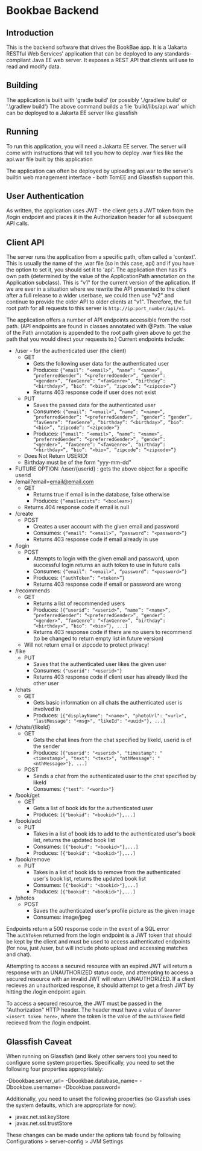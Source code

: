 # Bookbae Backend

## Introduction

This is the backend software that drives the BookBae app. 
It is a 'Jakarta RESTful Web Services' application that can be deployed to any standards-compliant Java EE web server. 
It exposes a REST API that clients will use to read and modify data.

## Building

The application is built with 'gradle build' (or possibly './gradlew build' or '.\gradlew build')
The above command builds a file 'build/libs/api.war' which can be deployed to a Jakarta EE server like glassfish

## Running

To run this application, you will need a Jakarta EE server. The server will come with instructions that will tell you how to deploy .war files like the api.war file built by this application

The application can often be deployed by uploading api.war to the server's builtin web management interface - both TomEE and Glassfish support this. 

## User Authentication

As written, the application uses JWT - the client gets a JWT token from the /login endpoint and places it in the Authorization header for all subsequent API calls.

## Client API

The server runs the application from a specific path, often called a 'context'. This is usually the name of the .war file (so in this case, api) and if you have the option to set it, you should set it to 'api'. The application then has it's own path (determined by the value of the ApplicationPath annotation on the Application subclass). This is "v1" for the current version of the aplication. If we are ever in a situation where we rewrite the API presented to the client after a full release to a wider userbase, we could then use "v2" and continue to provide the older API to older clients at "v1". Therefore, the full root path for all requests to this server is `http://ip:port_number/api/v1`. 

The application offers a number of API endpoints accessible from the root path. (API endpoints are found in classes annotated with @Path. The value of the Path annotation is appended to the root path given above to get the path that you would direct your requests to.) Current endpoints include: 

- /user - for the authenticated user (the client)
    - GET
        - Gets the following user data for the authenticated user
        - Produces: `{“email”: “<email>”, “name”: “<name>”, “preferredGender”: “<preferredGender>”, “gender”: “<gender>”, “favGenre”: “<favGenre>”, “birthday”: “<birthday>”, “bio”: “<bio>”, “zipcode”: “<zipcode>”}`
        - Returns 403 response code if user does not exist
    - PUT
        - Saves the passed data for the authenticated user
        - Consumes: `{“email”: “<email>”, “name”: “<name>”, “preferredGender”: “<preferredGender>”, “gender”: “gender”, “favGenre”: “favGenre”, “birthday”: “<birthday>”, “bio”: “<bio>”, “zipcode”: “<zipcode>”}`
        - Produces: `{“email”: “<email>”, “name”: “<name>”, “preferredGender”: “<preferredGender>”, “gender”: “<gender>”, “favGenre”: “<favGenre>”, “birthday”: “<birthday>”, “bio”: “<bio>”, “zipcode”: “<zipcode>”}`
    - Does Not Return USERID!
    - Birthday must be of the form "yyy-mm-dd"
- FUTURE OPTION: /user/{userid} : gets the above object for a specific userid
- /email?email=<email@email.com>
    - GET
      - Returns true if email is in the database, false otherwise
      - Produces: `{“emailexists”: “<boolean>}`
    - Returns 404 response code if email is null
- /create
    - POST
        - Creates a user account with the given email and password
        - Consumes: `{“email”: “<email>”, “password”: “<password>”}`
        - Returns 403 response code if email already in use
- /login
    - POST
        - Attempts to login with the given email and password, upon successful login returns an auth token to use in future calls
        - Consumes: `{“email”: “<email>”, “password”: “<password>”}`
        - Produces: `{“authToken”: “<token>”}`
        - Returns 403 response code if email or password are wrong
- /recommends
    - GET
        - Returns a list of recommended users
        - Produces: `[{“userid”: “<userid>”, “name”: “<name>”, “preferredGender”: “<preferredGender>”, “gender”: “<gender>”, “favGenre”: “<favGenre>”, “birthday”: “<birthday>”, “bio”: “<bio>”}, ...]`
        - Returns 403 response code if there are no users to recommend (to be changed to return empty list in future version)
    - Will not return email or zipcode to protect privacy!
- /like
    - PUT
        - Saves that the authenticated user likes the given user
        - Consumes: `{"userid": "<userid>"}`
        - Returns 403 response code if client user has already liked the other user
- /chats
    - GET
        - Gets basic information on all chats the authenticated user is involved in
        - Produces: `[{"displayName": "<name>", "photoUrl": "<url>", "lastMessage": "<msg>", "likeId": "<uuid>"}, ...]`
- /chats/{likeId}
    - GET
        - Gets the chat lines from the chat specified by likeId, userid is of the sender
        - Produces: `[{"userid": "<userid>", "timestamp": "<timestamp>", "text": "<text>", "nthMessage": "<nthMessage>"}, ...]`
    - POST
        - Sends a chat from the authenticated user to the chat specified by likeId
        - Consumes: `{"text": "<words>"}`
- /book/get
    - GET
        - Gets a list of book ids for the authenticated user
        - Produces: `[{"bookid": "<bookid>"},...]`
- /book/add
    - PUT
        - Takes in a list of book ids to add to the authenticated user's book list, returns the updated book list
        - Consumes: `[{"bookid": "<bookid>"},...]`
        - Produces: `[{"bookid": "<bookid>"},...]`
- /book/remove
    - PUT
        - Takes in a list of book ids to remove from the authenticated user's book list, returns the updated book list
        - Consumes: `[{"bookid": "<bookid>"},...]`
        - Produces: `[{"bookid": "<bookid>"},...]`
- /photos
    - POST
        - Saves the authenticated user's profile picture as the given image
        - Consumes: image/jpeg

Endpoints return a 500 response code in the event of a SQL error   
The `authToken` returned from the login endpoint is a JWT token that should be kept by the client and must be used to access authenticated endpoints (for now, just /user, but will include photo upload and accessing matches and chat).

Attempting to access a secured resource with an expired JWT will return a response with an UNAUTHORIZED status code, and attempting to access a secured resource with an invalid JWT will return UNAUTHORIZED. If a client recieves an unauthorized response, it should attempt to get a fresh JWT by hitting the /login endpoint again. 

To access a secured resource, the JWT must be passed in the "Authorization" HTTP header. The header must have a value of `Bearer <insert token here>`, where the token is the value of the `authToken` field recieved from the /login endpoint.

## Glassfish Caveat

When running on Glassfish (and likely other servers too) you need to configure some system properties. Specifically, you need to set the following four properties appropriately:

-Dbookbae.server_url=
-Dbookbae.database_name=
-Dbookbae.username=
-Dbookbae.password=

Additionally, you need to unset the following properties (so Glassfish uses the system defaults, which are appropriate for now):

- javax.net.ssl.keyStore
- javax.net.ssl.trustStore

These changes can be made under the options tab found by following Configurations > server-config > JVM Settings
